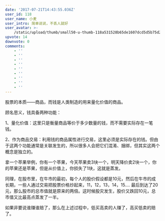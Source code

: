 ```yaml
---
date: '2017-07-21T14:43:55.036Z'
user_id: 118
user_name: 小麦
user_intro: 简单说说，不丢人就好
user_avatar: >-
    /static/upload/thumb/small50-u-thumb-118a531528b65de1607dcd5d5b75d28ebb62f4962bf.png
upvote: 14
downvote: 0
comments:
    - ''
    - ''
    - ''
    - ''
    - ''
    - ''
    - ''
    - ''
    - ''
---
```


股票的本质——商品，而钱是人类制造的用来量化价值的商品。

顾名思义，钱具备两种功能：

1、量化价值：这里只是衡量商品等价于多少数量的钱，而不需要实际存在一笔钱。

2、作为商品交易：利用钱的商品属性进行交易，这里必须是实际存在的钱。但由于这两个功能通常是关联发生的，所以很多人会把它们混淆、捆绑，但其实这两个概念是独立的。

拿一个苹果举例，你有一个苹果，今天苹果卖3块一个，明天降价卖2块一个，你的苹果还是苹果，但是从价值上，你损失了1块，这就是蒸发。

同理，在股市里，在牛市的最初，每个人的股价假设都是10元，然后在牛市的成长期，一些人通过交易把股票价格炒起来，11，12，13，14，15.... 最后到达了20元，那么股市的总市值就是原来的两倍。这时候股灾发生，股价又跌回10元，总市值又比最高点蒸发了一半。

如果非要说谁赚谁赔了，那么在上述过程中，低买高卖的人赚了，高买低卖的赔了。
